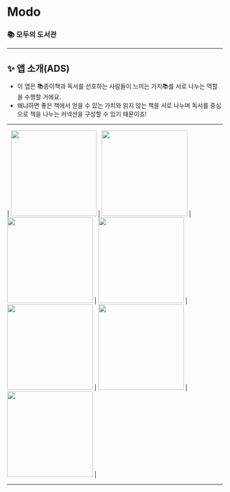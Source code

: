# Modo
### 📚 모두의 도서관
---

## ✨ 앱 소개(ADS)

- 이 앱은 📚종이책과 독서를 선호하는 사람들이 느끼는 가치📚를 서로 나누는 역할을 수행할 거에요.
- 왜냐하면 좋은 책에서 얻을 수 있는 가치와 읽지 않는 책을 서로 나누며 독서를 중심으로 책을 나누는 커넥션을 구성할 수 있기 때문이죠!

---
| <img src="https://avatars.githubusercontent.com/u/97106032?v=4" width=200>  | <img src="https://avatars.githubusercontent.com/u/108975398?v=4" width=200> | <img src="https://avatars.githubusercontent.com/u/39407635?v=4" width=200>  | <img src="https://avatars.githubusercontent.com/u/114155215?v=4" width=200> | <img src="https://avatars.githubusercontent.com/u/73868968?v=4" width=200> | <img src="https://avatars.githubusercontent.com/u/71758542?v=4" width=200> | <img src="https://avatars.githubusercontent.com/u/82270058?v=4" width=200> |


---
